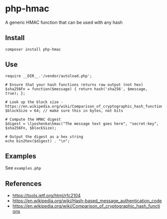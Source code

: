 # php-hmac

A generic HMAC function that can be used with any hash


## Install

    composer install php-hmac


## Use

    require __DIR__.'/vendor/autoload.php';

    # Ensure that your hash functions returns raw output (not hex)
    $sha256Fn = function($message) { return hash('sha256', $message, true); };

    # Look up the block size - https://en.wikipedia.org/wiki/Comparison_of_cryptographic_hash_functions
    $blockSize = 64; // make sure this in bytes, not bits

    # Compute the HMAC digest
    $digest = \lyoshenka\hmac("The message text goes here", "secret-key", $sha256Fn, $blockSize);

    # Output the digest as a hex string
    echo bin2hex($digest) . "\n";


## Examples

See `examples.php`


## References

- https://tools.ietf.org/html/rfc2104
- https://en.wikipedia.org/wiki/Hash-based_message_authentication_code
- https://en.wikipedia.org/wiki/Comparison_of_cryptographic_hash_functions